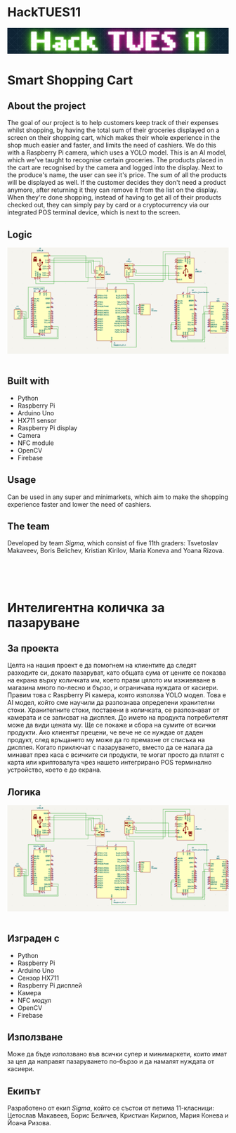# HackTUES11
![alt text](image.png)
# Smart Shopping Cart

## About the project
The goal of our project is to help customers keep track of their expenses whilst shopping, by having the total sum of their groceries displayed on a screen on their shopping cart, which makes their whole experience in the shop much easier and faster, and limits the need of cashiers. We do this with a Raspberry Pi camera, which uses a YOLO model. This is an AI model, which we've taught to recognise certain groceries. The products placed in the cart are recognised by the camera and logged into the display. Next to the produce's name, the user can see it's price. The sum of all the products will be displayed as well. If the customer decides they don't need a product anymore, after returning it they can remove it from the list on the display. When they're done shopping, instead of having to get all of their products checked out, they can simply pay by card or a cryptocurrency via our integrated POS terminal device, which is next to the screen.

## Logic
<div>
    <img src="logic_scheme.png" alt="text" width="600"/>
</div>
<br/>

## Built with
* Python
* Raspberry Pi
* Arduino Uno
* HX711 sensor
* Raspberry Pi display
* Camera
* NFC module
* OpenCV
* Firebase

## Usage
Can be used in any super and minimarkets, which aim to make the shopping experience faster and lower the need of cashiers.

## The team
Developed by team *Sigma*, which consist of five 11th graders: Tsvetoslav Makaveev, Boris Belichev, Kristian Kirilov, Maria Koneva and Yoana Rizova.

<br/>
<br/>
<br/>


# Интелигентна количка за пазаруване

## За проекта
Целта на нашия проект е да помогнем на клиентите да следят разходите си, докато пазаруват, като общата сума от цените се показва на екрана върху количката им, което прави цялото им изживяване в магазина много по-лесно и бързо, и ограничава нуждата от касиери. Правим това с Raspberry Pi камера, която използва YOLO модел. Това е AI модел, който сме научили да разпознава определени хранителни стоки. Хранителните стоки, поставени в количката, се разпознават от камерата и се записват на дисплея. До името на продукта потребителят може да види цената му. Ще се покаже и сбора на сумите от всички продукти. Ако клиентът прецени, че вече не се нуждае от даден продукт, след връщането му може да го премахне от списъка на дисплея. Когато приключат с пазаруването, вместо да се налага да минават през каса с всичките си продукти, те могат просто да платят с карта или криптовалута чрез нашето интегрирано POS терминално устройство, което е до екрана.

## Логика
<div>
    <img src="logic_scheme.png" alt="text" width="600"/>
</div>
<br/>

## Изграден с
* Python
* Raspberry Pi
* Arduino Uno
* Сензор HX711
* Raspberry Pi дисплей
* Камера
* NFC модул
* OpenCV
* Firebase

## Използване
Може да бъде използвано във всички супер и минимаркети, които имат за цел да направят пазаруването по-бързо и да намалят нуждата от касиери.

## Екипът
Разработено от екип *Sigma*, който се състои от петима 11-класници: Цетослав Макавеев, Борис Беличев, Кристиан Кирилов, Мария Конева и Йоана Ризова.

